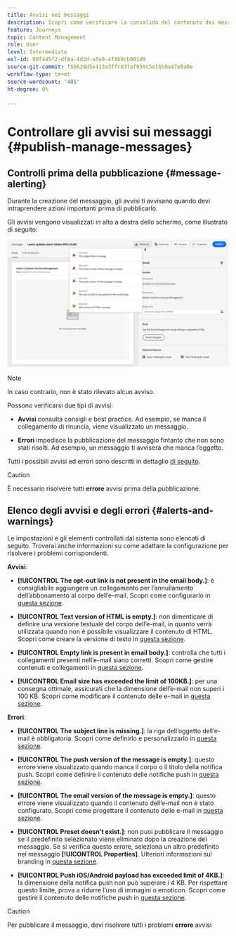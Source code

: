 ```yaml
---
title: Avvisi nei messaggi
description: Scopri come verificare la convalida del contenuto dei messaggi e risolvere i problemi
feature: Journeys
topic: Content Management
role: User
level: Intermediate
exl-id: 89f445f2-df8a-4d2d-afe8-4f8b9cb001d9
source-git-commit: f5b629d5e413a3ffc037af959c5e16b9a47e8a0e
workflow-type: tm+mt
source-wordcount: '401'
ht-degree: 0%

---
```


# Controllare gli avvisi sui messaggi {#publish-manage-messages}

## Controlli prima della pubblicazione {#message-alerting}

Durante la creazione del messaggio, gli avvisi ti avvisano quando devi intraprendere azioni importanti prima di pubblicarlo.

Gli avvisi vengono visualizzati in alto a destra dello schermo, come illustrato di seguito:

![](assets/message-alerts.png)

>[!NOTE]
>
>In caso contrario, non è stato rilevato alcun avviso.

Possono verificarsi due tipi di avvisi:

* **Avvisi** consulta consigli e best practice. Ad esempio, se manca il collegamento di rinuncia, viene visualizzato un messaggio.

* **Errori** impedisce la pubblicazione del messaggio fintanto che non sono stati risolti. Ad esempio, un messaggio ti avviserà che manca l’oggetto.

Tutti i possibili avvisi ed errori sono descritti in dettaglio [di seguito](#alerts-and-warnings).

>[!CAUTION]
>
> È necessario risolvere tutti **errore** avvisi prima della pubblicazione.

## Elenco degli avvisi e degli errori {#alerts-and-warnings}

Le impostazioni e gli elementi controllati dal sistema sono elencati di seguito. Troverai anche informazioni su come adattare la configurazione per risolvere i problemi corrispondenti.

**Avvisi**:

* **[!UICONTROL The opt-out link is not present in the email body.]**: è consigliabile aggiungere un collegamento per l’annullamento dell’abbonamento al corpo dell’e-mail. Scopri come configurarlo in [questa sezione](consent.md).

* **[!UICONTROL Text version of HTML is empty.]**: non dimenticare di definire una versione testuale del corpo dell’e-mail, in quanto verrà utilizzata quando non è possibile visualizzare il contenuto di HTML. Scopri come creare la versione di testo in [questa sezione](create-email-content.md#generate-text-version).

* **[!UICONTROL Empty link is present in email body.]**: controlla che tutti i collegamenti presenti nell’e-mail siano corretti. Scopri come gestire contenuti e collegamenti in [questa sezione](create-email-content.md).

* **[!UICONTROL Email size has exceeded the limit of 100KB.]**: per una consegna ottimale, assicurati che la dimensione dell’e-mail non superi i 100 KB. Scopri come modificare il contenuto delle e-mail in [questa sezione](create-email-content.md).

**Errori**:

* **[!UICONTROL The subject line is missing.]**: la riga dell’oggetto dell’e-mail è obbligatoria. Scopri come definirlo e personalizzarlo in [questa sezione](create-email.md).

   <!--HTML is empty when Amp HTML is present-->

* **[!UICONTROL The push version of the message is empty.]**: questo errore viene visualizzato quando manca il corpo o il titolo della notifica push. Scopri come definire il contenuto delle notifiche push in [questa sezione](create-push.md).

* **[!UICONTROL The email version of the message is empty.]**: questo errore viene visualizzato quando il contenuto dell’e-mail non è stato configurato. Scopri come progettare il contenuto delle e-mail in [questa sezione](design-emails.md).

* **[!UICONTROL Preset doesn’t exist.]**: non puoi pubblicare il messaggio se il predefinito selezionato viene eliminato dopo la creazione del messaggio. Se si verifica questo errore, seleziona un altro predefinito nel messaggio **[!UICONTROL Properties]**. Ulteriori informazioni sul branding in [questa sezione](../configuration/about-subdomain-delegation.md).

* **[!UICONTROL Push iOS/Android payload has exceeded limit of 4KB.]**: la dimensione della notifica push non può superare i 4 KB. Per rispettare questo limite, prova a ridurre l’uso di immagini o emoticon. Scopri come gestire il contenuto delle notifiche push in [questa sezione](create-push.md).

>[!CAUTION]
>
> Per pubblicare il messaggio, devi risolvere tutti i problemi **errore** avvisi

<!--Other issues can stop publication such as:
* The push notification title is empty-->
